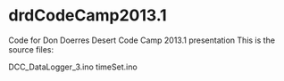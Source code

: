 drdCodeCamp2013.1
=================

Code for Don Doerres Desert Code Camp 2013.1 presentation
This is the source files:

DCC_DataLogger_3.ino
timeSet.ino


